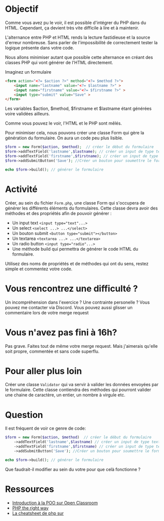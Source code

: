# Objectif

Comme vous avez pu le voir, il est possible d'intégrer du PHP dans du HTML. Cependant, ça devient très vite difficile à lire et à maintenir.

L'alternance entre PHP et HTML rends la lecture fastidieuse et la source d'erreur nombreuse. Sans parler de l'impossibilité de correctement tester la logique présente dans votre code.

Nous allons minimiser autant que possible cette alternance en créant des classes PHP qui vont générer de l'HTML directement.

Imaginez un formulaire 

```html
<form action="<?= $action ?>" method="<?= $method ?>">
    <input name="lastname" value="<?= $lastname ?>" >
    <input name="firstname" value="<?= $firstname ?>" >
    <input type="submit" value="Save" >
</form>
 ```
 
Les variables $action, $method, $firstname et $lastname étant générées voire validées ailleurs.

Comme vous pouvez le voir, l'HTML et le PHP sont mêlés.

Pour minimiser cela, nous pouvons créer une classe Form qui gère la génération du formulaire. On aura un code peu plus lisible.

```php
$form = new Form($action, $method);  // créer le début du formulaire
$form->addTextField('lastname',$lastname); // créer un input de type texte avec comme valeur $lastname
$form->addTextField('firstname',$firstname); // créer un input de type texte avec comme valeur $firstname
$form->addSubmitButton('Save'); //Créer un bouton pour soumettre le formulaire se nommant Save

echo $form->build(); // générer le formulaire
```
# Activité

Créer, au sein du fichier `Form.php`, une classe Form qui s'occupera de générer les différents éléments du formulaires. Cette classe devra avoir des méthodes et des propriétés afin de pouvoir générer :

* Un input text `<input type="text"...>`
* Un select `<select ...> ...</select>`
* Un bouton submit `<button type="submit"></button>`
* Un textarea `<textarea ...> ...</textarea>`
* Un radio button `<input type="radio"...>`
* Une méthode build qui permettra de générer le code HTML du formulaire.

Utilisez des noms de propriétés et de méthodes qui ont du sens, restez simple et commentez votre code.

# Vous rencontrez une difficulté ? 
Un incompréhension dans l'exercice ? Une contrainte personelle ? 
Vous pouvez me contacter via Discord. Vous pouvez aussi glisser un commentaire lors de votre merge request


# Vous n'avez pas fini à 16h? 
Pas grave. Faites tout de même votre merge request. Mais j'aimerais qu'elle soit propre, commentée et sans code superflu.

# Pour aller plus loin

Créer une classe `Validator` qui va servir à valider les données envoyées par le formulaire. Cette classe contiendra des méthodes qui pourront valider une chaine de caractère, un entier, un nombre à virgule etc. 

# Question 

Il est fréquent de voir ce genre de code: 


```php
$form = new Form($action, $method)  // créer le début du formulaire
    ->addTextField('lastname',$lastname) // créer un input de type texte avec comme valeur $lastname
    ->addTextField('firstname',$firstname) // créer un input de type texte avec comme valeur $firstname
    ->addSubmitButton('Save'); //Créer un bouton pour soumettre le formulaire se nommant Save

echo $form->build(); // générer le formulaire
```
Que faudrait-il modifier au sein du votre pour que celà fonctionne ?

# Ressources
* [Introduction à la POO sur Open Classroom](https://openclassrooms.com/fr/courses/1665806-programmez-en-oriente-objet-en-php/1665911-introduction-a-la-poo)
* [PHP the right way](https://phptherightway.com/)
* [La cheatsheet de php sur](https://learnxinyminutes.com/docs/fr-fr/php-fr/)
